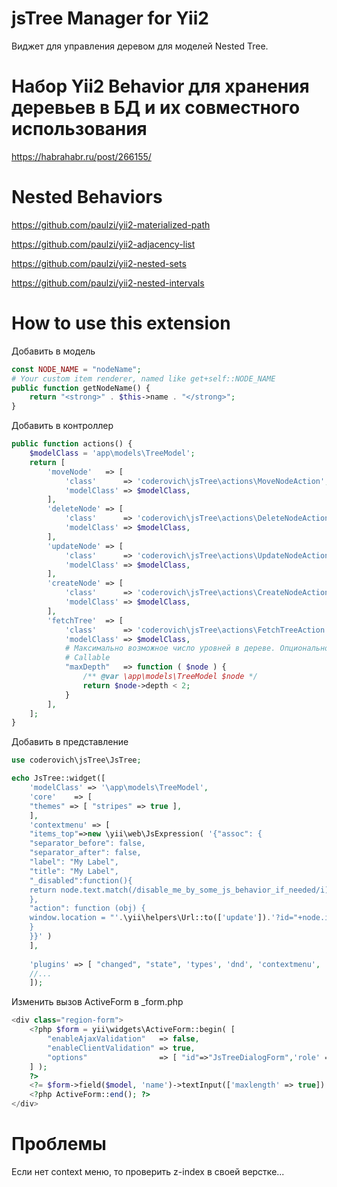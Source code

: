 # jsTree Manager for Yii2
Виджет для управления деревом для моделей Nested Tree.

Набор Yii2 Behavior для хранения деревьев в БД и их совместного использования
===
https://habrahabr.ru/post/266155/

Nested Behaviors
===
https://github.com/paulzi/yii2-materialized-path

https://github.com/paulzi/yii2-adjacency-list

https://github.com/paulzi/yii2-nested-sets

https://github.com/paulzi/yii2-nested-intervals

How to use this extension
==

Добавить в модель
```php
const NODE_NAME = "nodeName";
# Your custom item renderer, named like get+self::NODE_NAME
public function getNodeName() {
    return "<strong>" . $this->name . "</strong>";
}
```

Добавить в контроллер
```php
public function actions() {
    $modelClass = 'app\models\TreeModel';
    return [
        'moveNode'   => [
            'class'      => 'coderovich\jsTree\actions\MoveNodeAction',
            'modelClass' => $modelClass,
        ],
        'deleteNode' => [
            'class'      => 'coderovich\jsTree\actions\DeleteNodeAction',
            'modelClass' => $modelClass,
        ],
        'updateNode' => [
            'class'      => 'coderovich\jsTree\actions\UpdateNodeAction',
            'modelClass' => $modelClass,
        ],
        'createNode' => [
            'class'      => 'coderovich\jsTree\actions\CreateNodeAction',
            'modelClass' => $modelClass,
        ],
        'fetchTree'  => [
            'class'      => 'coderovich\jsTree\actions\FetchTreeAction',
            'modelClass' => $modelClass,
            # Максимально возможное число уровней в дереве. Опционально.
            # Callable  
            "maxDepth"   => function ( $node ) {
                /** @var \app\models\TreeModel $node */
                return $node->depth < 2;
            }
        ],
    ];
}
```

Добавить в представление
```php
use coderovich\jsTree\JsTree;

echo JsTree::widget([
    'modelClass' => '\app\models\TreeModel',
    'core'    => [
    "themes" => [ "stripes" => true ],
    ],
    'contextmenu' => [
    "items_top"=>new \yii\web\JsExpression( '{"assoc": {
    "separator_before": false,
    "separator_after": false,
    "label": "My Label",
    "title": "My Label",
    "_disabled":function(){
    return node.text.match(/disable_me_by_some_js_behavior_if_needed/i);
    },
    "action": function (obj) {
    window.location = "'.\yii\helpers\Url::to(['update']).'?id="+node.id
    }
    }}' )
    ],
    
    'plugins' => [ "changed", "state", 'types', 'dnd', 'contextmenu', 'sort' ,'wholerow'],
    //...
    ]); 
```

Изменить вызов ActiveForm в _form.php
```php
<div class="region-form">
	<?php $form = yii\widgets\ActiveForm::begin( [
		"enableAjaxValidation"   => false,
		"enableClientValidation" => true,
		"options"                => [ "id"=>"JsTreeDialogForm",'role' => "form" ]
	] );
	?>
    <?= $form->field($model, 'name')->textInput(['maxlength' => true]) ?>
    <?php ActiveForm::end(); ?>
</div>
```

Проблемы
===
Если нет context меню, то проверить z-index в своей верстке...


